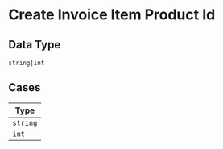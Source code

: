 
# Create Invoice Item Product Id

## Data Type

`string|int`

## Cases

| Type |
|  --- |
| `string` |
| `int` |

